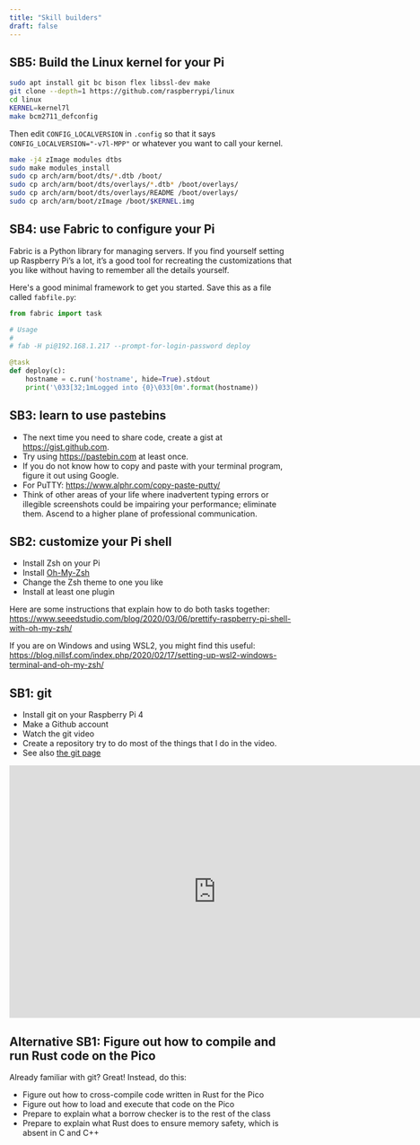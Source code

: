 ```yaml
---
title: "Skill builders"
draft: false
---
```


## SB5: Build the Linux kernel for your Pi

```bash
sudo apt install git bc bison flex libssl-dev make
git clone --depth=1 https://github.com/raspberrypi/linux
cd linux
KERNEL=kernel7l
make bcm2711_defconfig
```
Then edit `CONFIG_LOCALVERSION` in `.config` so that it says `CONFIG_LOCALVERSION="-v7l-MPP"` or whatever you want to call your kernel.

```bash
make -j4 zImage modules dtbs
sudo make modules_install
sudo cp arch/arm/boot/dts/*.dtb /boot/
sudo cp arch/arm/boot/dts/overlays/*.dtb* /boot/overlays/
sudo cp arch/arm/boot/dts/overlays/README /boot/overlays/
sudo cp arch/arm/boot/zImage /boot/$KERNEL.img
```

## SB4: use Fabric to configure your Pi

Fabric is a Python library for managing servers. If you find yourself setting up Raspberry Pi’s a lot, it’s a good tool for recreating the customizations that you like without having to remember all the details yourself.

Here's a good minimal framework to get you started. Save this as a file called `fabfile.py`:

```python
from fabric import task

# Usage
#
# fab -H pi@192.168.1.217 --prompt-for-login-password deploy

@task
def deploy(c):
    hostname = c.run('hostname', hide=True).stdout
    print('\033[32;1mLogged into {0}\033[0m'.format(hostname))
```

## SB3: learn to use pastebins

* The next time you need to share code, create a gist at https://gist.github.com.
* Try using https://pastebin.com at least once.
* If you do not know how to copy and paste with your terminal program, figure it out using Google.
* For PuTTY: https://www.alphr.com/copy-paste-putty/
* Think of other areas of your life where inadvertent typing errors or illegible screenshots could be impairing your performance; eliminate them. Ascend to a higher plane of professional communication.

## SB2: customize your Pi shell ##

* Install Zsh on your Pi
* Install [Oh-My-Zsh](https://ohmyz.sh/)
* Change the Zsh theme to one you like
* Install at least one plugin

Here are some instructions that explain how to do both tasks together: https://www.seeedstudio.com/blog/2020/03/06/prettify-raspberry-pi-shell-with-oh-my-zsh/

If you are on Windows and using WSL2, you might find this useful: https://blog.nillsf.com/index.php/2020/02/17/setting-up-wsl2-windows-terminal-and-oh-my-zsh/

## SB1: git ##

* Install git on your Raspberry Pi 4
* Make a Github account
* Watch the git video
* Create a repository try to do most of the things that I do in the video.
* See also [the git page](/notes/git/)

<iframe id="kaltura_player" src="https://cdnapisec.kaltura.com/p/1813261/sp/181326100/embedIframeJs/uiconf_id/26203331/partner_id/1813261?iframeembed=true&playerId=kaltura_player&entry_id=1_d9h05lxw&flashvars[streamerType]=auto&amp;flashvars[localizationCode]=en&amp;flashvars[leadWithHTML5]=true&amp;flashvars[sideBarContainer.plugin]=true&amp;flashvars[sideBarContainer.position]=left&amp;flashvars[sideBarContainer.clickToClose]=true&amp;flashvars[chapters.plugin]=true&amp;flashvars[chapters.layout]=vertical&amp;flashvars[chapters.thumbnailRotator]=false&amp;flashvars[streamSelector.plugin]=true&amp;flashvars[EmbedPlayer.SpinnerTarget]=videoHolder&amp;flashvars[dualScreen.plugin]=true&amp;flashvars[Kaltura.addCrossoriginToIframe]=true&amp;&wid=1_s90p29of" width="736" height="450" allowfullscreen webkitallowfullscreen mozAllowFullScreen allow="autoplay *; fullscreen *; encrypted-media *" sandbox="allow-forms allow-same-origin allow-scripts allow-top-navigation allow-pointer-lock allow-popups allow-modals allow-orientation-lock allow-popups-to-escape-sandbox allow-presentation allow-top-navigation-by-user-activation" frameborder="0" title="Kaltura Player"></iframe>

## Alternative SB1: Figure out how to compile and run Rust code on the Pico ##

Already familiar with git? Great! Instead, do this:

* Figure out how to cross-compile code written in Rust for the Pico
* Figure out how to load and execute that code on the Pico
* Prepare to explain what a borrow checker is to the rest of the class
* Prepare to explain what Rust does to ensure memory safety, which is absent in C and C++
